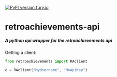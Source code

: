 [![PyPI version fury.io](https://badge.fury.io/py/ansicolortags.svg)](https://pypi.python.org/pypi/retroachievements/)
# retroachievements-api
##### A python api wrapper for the retroachievements api  

Getting a client:
~~~python
from retroachievements import RAclient

c = RAclient("MyUsername", "MyApiKey")
~~~  
